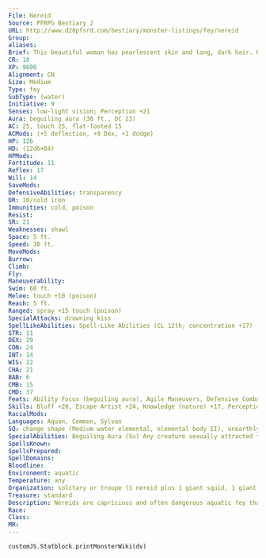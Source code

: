 ```yaml
---
File: Nereid
Source: PFRPG Bestiary 2
URL: http://www.d20pfsrd.com/bestiary/monster-listings/fey/nereid
Group: 
aliases: 
Brief: This beautiful woman has pearlescent skin and long, dark hair. Her nudity is barely hidden by a diaphanous, wet shawl.
CR: 10
XP: 9600
Alignment: CN
Size: Medium
Type: fey
SubType: (water)
Initiative: 9
Senses: low-light vision; Perception +21
Aura: beguiling aura (30 ft., DC 23)
AC: 25, touch 25, flat-footed 15
ACMods: (+5 deflection, +9 Dex, +1 dodge)
HP: 126
HD: (12d6+84)
HPMods: 
Fortitude: 11
Reflex: 17
Will: 14
SaveMods: 
DefensiveAbilities: transparency
DR: 10/cold iron
Immunities: cold, poison
Resist: 
SR: 21
Weaknesses: shawl
Space: 5 ft.
Speed: 30 ft.
MoveMods: 
Burrow: 
Climb: 
Fly: 
Maneuverability: 
Swim: 60 ft.
Melee: touch +10 (poison)
Reach: 5 ft.
Ranged: spray +15 touch (poison)
SpecialAttacks: drowning kiss
SpellLikeAbilities: Spell-Like Abilities (CL 12th; concentration +17)   At Will-control water, suggestion (DC 18; only against creatures that are currently fascinated by her beguiling aura)   1/day-summon monster VI (water elementals only)
STR: 11
DEX: 29
CON: 24
INT: 14
WIS: 22
CHA: 21
BAB: 6
CMB: 15
CMD: 37
Feats: Ability Focus (beguiling aura), Agile Maneuvers, Defensive Combat Training, Dodge, Mobility, Weapon Finesse
Skills: Bluff +20, Escape Artist +24, Knowledge (nature) +17, Perception +21, Perform (sing) +20, Sense Motive +21, Stealth +24, Swim +23
RacialMods: 
Languages: Aquan, Common, Sylvan
SQ: change shape (Medium water elemental, elemental body II), unearthly grace
SpecialAbilities: Beguiling Aura (Su) Any creature sexually attracted to women runs the risk of being beguiled by a nereid if it looks upon her beauty from a distance of 30 feet or less. If the creature fails a DC 23 Will save, it is immediately fascinated. A nereid may use her suggestion spell-like ability at will against creatures that are fascinated by her beguiling aura. This is a mind-affecting compulsion effect. The save DC is Charisma-based.  Drowning Kiss (Su) A nereid can flood the lungs of a willing, helpless, or fascinated creature by touching it (traditionally by kissing the creature on the lips). If the target cannot breathe water, it cannot hold its breath and immediately begins to drown. On its turn, the target can attempt a DC 23 Fortitude save to cough up this water; otherwise it falls unconscious at 0 hp. On the next round, the target must save again or drop to -1 hit points and be dying; on the third round it must save again or die (see page 445 of the Pathfinder RPG Core Rulebook). The save DC is Constitution-based.  Poison (Ex) Touch or spray (range 30 ft.)-contact; save Fort DC 23; frequency 1/round for 6 rounds; effect 1d2 Con plus blindness; cure 2 consecutive saves.  Shawl (Ex) A nereid's shawl (hardness 2, hp 6) contains a portion of her life force. If the shawl is ever destroyed, the nereid takes 1d6 points of Constitution drain per hour until she dies. A nereid can craft a new shawl from water by making a DC 25 Will save, but each attempt takes 1d4 hours to complete. Attempts to destroy or steal a nereid's shawl require the sunder or disarm attempts.  Transparency (Su) When underwater, a nereid's body becomes transparent, effectively rendering her invisible. She can become visible or transparent at will as a free action.  Unearthly Grace (Su) A nereid adds her Charisma bonus as a deflection bonus to her Armor Class and CMD if she wears no armor.
SpellsKnown: 
SpellsPrepared: 
SpellDomains: 
Bloodline: 
Environment: aquatic
Temperature: any
Organization: solitary or troupe (1 nereid plus 1 giant squid, 1 giant octopus, 1 giant moray eel, or an orca)
Treasure: standard
Description: Nereids are capricious and often dangerous aquatic fey that appear as strikingly beautiful women, often seen bathing unclothed in the water. Many sailors have met their doom following a nereid, for though a nereid's beauty is otherworldly, her watery kiss is death. Others seek out nereids, for if one can secure control over the creature's shawl, the cloth can be used to force the nereid's compliance. A nereid forced to obey in this manner immediately attempts to slay her master as soon as she can secure her shawl's safety.
Race: 
Class: 
MR: 
---
```

```dataviewjs
customJS.Statblock.printMonsterWiki(dv)
```
